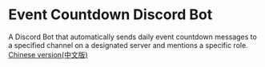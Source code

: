 # Event Countdown Discord Bot
 A Discord Bot that automatically sends daily event countdown messages to a specified channel on a designated server and mentions a specific role.
[Chinese version(中文版)](https://github.com/BlueBoy247/Event-Countdown-Discord-Bot/blob/main/README-zh.md)